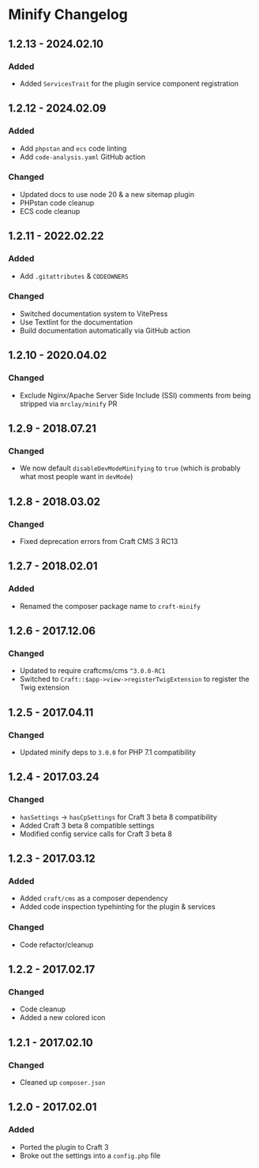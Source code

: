 # Minify Changelog

## 1.2.13 - 2024.02.10
### Added
* Added `ServicesTrait` for the plugin service component registration

## 1.2.12 - 2024.02.09
### Added
* Add `phpstan` and `ecs` code linting
* Add `code-analysis.yaml` GitHub action

### Changed
* Updated docs to use node 20 & a new sitemap plugin
* PHPstan code cleanup
* ECS code cleanup

## 1.2.11 - 2022.02.22
### Added

* Add `.gitattributes` & `CODEOWNERS`

### Changed

* Switched documentation system to VitePress
* Use Textlint for the documentation
* Build documentation automatically via GitHub action

## 1.2.10 - 2020.04.02
### Changed
* Exclude Nginx/Apache Server Side Include (SSI) comments from being stripped via `mrclay/minify` PR

## 1.2.9 - 2018.07.21
### Changed
* We now default `disableDevModeMinifying` to `true` (which is probably what most people want in `devMode`)

## 1.2.8 - 2018.03.02
### Changed
* Fixed deprecation errors from Craft CMS 3 RC13

## 1.2.7 - 2018.02.01
### Added
* Renamed the composer package name to `craft-minify`

## 1.2.6 - 2017.12.06
### Changed
* Updated to require craftcms/cms `^3.0.0-RC1`
* Switched to `Craft::$app->view->registerTwigExtension` to register the Twig extension

## 1.2.5 - 2017.04.11
### Changed
* Updated minify deps to `3.0.0` for PHP 7.1 compatibility

## 1.2.4 - 2017.03.24
### Changed
* `hasSettings` -> `hasCpSettings` for Craft 3 beta 8 compatibility
* Added Craft 3 beta 8 compatible settings
* Modified config service calls for Craft 3 beta 8

## 1.2.3 - 2017.03.12
### Added
* Added `craft/cms` as a composer dependency
* Added code inspection typehinting for the plugin & services

### Changed
* Code refactor/cleanup

## 1.2.2 - 2017.02.17
### Changed
* Code cleanup
* Added a new colored icon

## 1.2.1 - 2017.02.10
### Changed
* Cleaned up `composer.json`

## 1.2.0 - 2017.02.01
### Added
- Ported the plugin to Craft 3
- Broke out the settings into a `config.php` file
